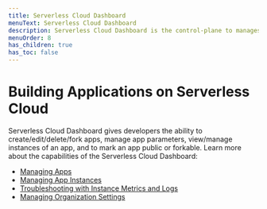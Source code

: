 ```yaml
---
title: Serverless Cloud Dashboard
menuText: Serverless Cloud Dashboard
description: Serverless Cloud Dashboard is the control-plane to manages apps and instances of Serverless Cloud.
menuOrder: 8
has_children: true
has_toc: false
---
```


# Building Applications on Serverless Cloud

Serverless Cloud Dashboard gives developers the ability to create/edit/delete/fork apps, manage app parameters, view/manage instances of an app, and to mark an app public or forkable. Learn more about the capabilities of the Serverless Cloud Dashboard: 

- [Managing Apps](/cloud/docs/dashboard/managing-apps)
- [Managing App Instances](/cloud/docs/dashboard/managing-instances)
- [Troubleshooting with Instance Metrics and Logs](/cloud/docs/dashboard/logs-metrics)
- [Managing Organization Settings](/cloud/docs/dashboard/managing-org-settings)